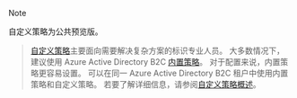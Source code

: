 > [!NOTE]
> 自定义策略为公共预览版。

> [自定义策略](..\articles\active-directory-b2c\active-directory-b2c-overview-custom.md#custom-policies)主要面向需要解决复杂方案的标识专业人员。 大多数情况下，建议使用 Azure Active Directory B2C [内置策略](..\articles\active-directory-b2c\active-directory-b2c-reference-policies.md)。 对于配置来说，内置策略更容易设置。 可以在同一 Azure Active Directory B2C 租户中使用内置策略和自定义策略。 若要了解详细信息，请参阅[自定义策略概述](..\articles\active-directory-b2c\active-directory-b2c-overview-custom.md)。

